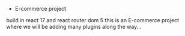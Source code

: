 * E-commerce project

build in react 17  and react router dom 5 this is an E-commerce project where we will be adding many plugins along the way...